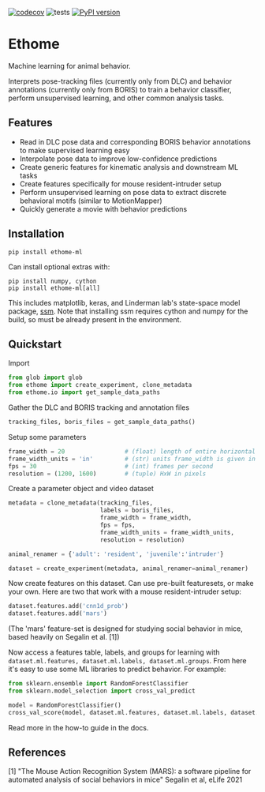 [![codecov](https://codecov.io/gh/benlansdell/ethome/branch/master/graph/badge.svg?token=IJ0JJBOGGS)](https://codecov.io/gh/benlansdell/ethome)
![tests](https://github.com/benlansdell/ethome/actions/workflows/workflow.yml/badge.svg)
[![PyPI version](https://badge.fury.io/py/ethome-ml.svg)](https://badge.fury.io/py/ethome-ml)

# Ethome

Machine learning for animal behavior.

Interprets pose-tracking files (currently only from DLC) and behavior annotations (currently only from BORIS) to train a behavior classifier, perform unsupervised learning, and other common analysis tasks. 

## Features

* Read in DLC pose data and corresponding BORIS behavior annotations to make supervised learning easy
* Interpolate pose data to improve low-confidence predictions 
* Create generic features for kinematic analysis and downstream ML tasks
* Create features specifically for mouse resident-intruder setup
* Perform unsupervised learning on pose data to extract discrete behavioral motifs (similar to MotionMapper)
* Quickly generate a movie with behavior predictions

## Installation

```
pip install ethome-ml
```

Can install optional extras with:

```
pip install numpy, cython
pip install ethome-ml[all]
```

This includes matplotlib, keras, and Linderman lab's state-space model package, [ssm](https://github.com/lindermanlab/ssm). Note that installing ssm requires cython and numpy for the build, so must be already present in the environment. 

## Quickstart

Import
```python
from glob import glob 
from ethome import create_experiment, clone_metadata
from ethome.io import get_sample_data_paths
```

Gather the DLC and BORIS tracking and annotation files
```python
tracking_files, boris_files = get_sample_data_paths()
```

Setup some parameters
```python
frame_width = 20                 # (float) length of entire horizontal shot
frame_width_units = 'in'         # (str) units frame_width is given in
fps = 30                         # (int) frames per second
resolution = (1200, 1600)        # (tuple) HxW in pixels
```

Create a parameter object and video dataset
```python
metadata = clone_metadata(tracking_files, 
                          labels = boris_files, 
                          frame_width = frame_width, 
                          fps = fps, 
                          frame_width_units = frame_width_units, 
                          resolution = resolution)

animal_renamer = {'adult': 'resident', 'juvenile':'intruder'}

dataset = create_experiment(metadata, animal_renamer=animal_renamer)
```

Now create features on this dataset. Can use pre-built featuresets, or make your own. Here are two that work with a mouse resident-intruder setup:
```python
dataset.features.add('cnn1d_prob')
dataset.features.add('mars')
```

(The 'mars' feature-set is designed for studying social behavior in mice, based heavily on Segalin et al. [1])

Now access a features table, labels, and groups for learning with `dataset.ml.features, dataset.ml.labels, dataset.ml.groups`. From here it's easy to use some ML libraries to predict behavior. For example:
```python
from sklearn.ensemble import RandomForestClassifier
from sklearn.model_selection import cross_val_predict

model = RandomForestClassifier()
cross_val_score(model, dataset.ml.features, dataset.ml.labels, dataset.ml.groups)
```

Read more in the how-to guide in the docs.

## References

[1] "The Mouse Action Recognition System (MARS): a software pipeline for automated analysis of social behaviors in mice" Segalin et al, eLife 2021